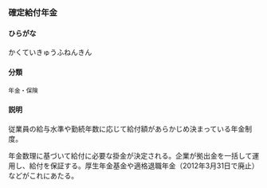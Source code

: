 <div style="display:none;">

## [あ行](securities-terms?id=あ行)
## [か行](securities-terms?id=か行)

</div>

### 確定給付年金

#### ひらがな

かくていきゅうふねんきん

#### 分類

`年金・保険`

#### 説明

従業員の給与水準や勤続年数に応じて給付額があらかじめ決まっている年金制度。
 
年金数理に基づいて給付に必要な掛金が決定される。企業が拠出金を一括して運用し、給付を保証する。厚生年金基金や適格退職年金（2012年3月31日で廃止）などがこれにあたる。

<div style="display:none;">

## [さ行](securities-terms?id=さ行)
## [た行](securities-terms?id=た行)
## [な行](securities-terms?id=な行)
## [は行](securities-terms?id=は行)
## [ま行](securities-terms?id=ま行)
## [や行](securities-terms?id=や行)
## [ら行](securities-terms?id=ら行)
## [わ行](securities-terms?id=わ行)
## [英数字・記号](securities-terms?id=英数字・記号)

</div>

